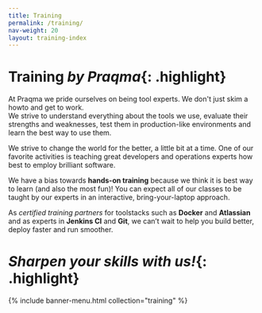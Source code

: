```yaml
---
title: Training
permalink: /training/
nav-weight: 20
layout: training-index
---
```


# Training _by Praqma_{: .highlight}

At Praqma we pride ourselves on being tool experts.
We don't just skim a howto and get to work.  
We strive to understand everything about the tools we use, evaluate their strengths and weaknesses, test them in production-like environments and learn the best way to use them.

We strive to change the world for the better, a little bit at a time.
One of our favorite activities is teaching great developers and operations experts how best to employ brilliant software.

We have a bias towards **hands-on training** because we think it is best way to learn (and also the most fun)!
You can expect all of our classes to be taught by our experts in an interactive, bring-your-laptop approach.

As *certified training partners* for toolstacks such as **Docker** and **Atlassian** and as experts in **Jenkins CI** and **Git**, we can’t wait to help you build better, deploy faster and run smoother.

# _Sharpen your skills with us!_{: .highlight}

<div>
  {% include banner-menu.html collection="training" %}
</div>
